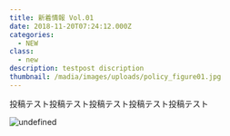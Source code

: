 ```yaml
---
title: 新着情報 Vol.01
date: 2018-11-20T07:24:12.000Z
categories:
  - NEW
class:
  - new
description: testpost discription
thumbnail: /madia/images/uploads/policy_figure01.jpg
---
```

投稿テスト投稿テスト投稿テスト投稿テスト投稿テスト

![undefined](/madia/images/uploads/aligncenter.jpg)




